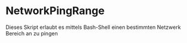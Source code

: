 NetworkPingRange
================

Dieses Skript erlaubt es mittels Bash-Shell einen bestimmten Netzwerk Bereich an zu pingen
